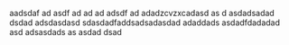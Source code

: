 aadsdaf
ad
asdf
ad
ad
ad
adsdf
ad
adadzcvzxcadasd
as
d
asdadsadad
dsdad
adsdasdasd
sdasdadfaddsadsadasdad
adaddads
asdadfdadadad
asd
adsasdads
as
asdad
dsad

